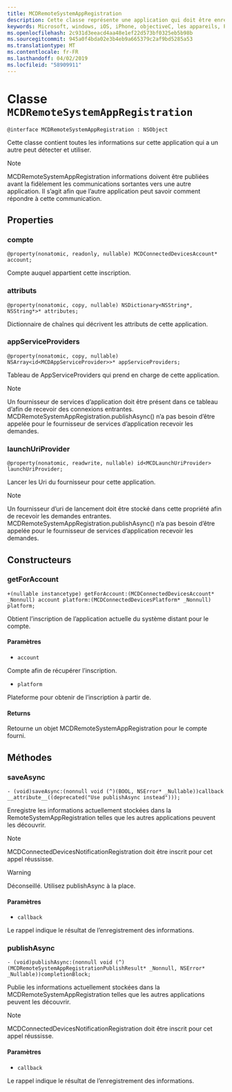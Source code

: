 ```yaml
---
title: MCDRemoteSystemAppRegistration
description: Cette classe représente une application qui doit être enregistré avec la plateforme d’appareils connectés.
keywords: Microsoft, windows, iOS, iPhone, objectiveC, les appareils, Project Rome connectés
ms.openlocfilehash: 2c931d3eeacd4aa48e1ef22d573bf0325eb5b98b
ms.sourcegitcommit: 945a0f4bda02e3b4eb9a665379c2af9bd5285a53
ms.translationtype: MT
ms.contentlocale: fr-FR
ms.lasthandoff: 04/02/2019
ms.locfileid: "58909911"
---
```

# <a name="class-mcdremotesystemappregistration"></a>Classe `MCDRemoteSystemAppRegistration` 

```
@interface MCDRemoteSystemAppRegistration : NSObject
```  

Cette classe contient toutes les informations sur cette application qui a un autre peut détecter et utiliser.

> [!NOTE] 
> MCDRemoteSystemAppRegistration informations doivent être publiées avant la fidèlement les communications sortantes vers une autre application. Il s’agit afin que l’autre application peut savoir comment répondre à cette communication.

## <a name="properties"></a>Properties

### <a name="account"></a>compte
`@property(nonatomic, readonly, nullable) MCDConnectedDevicesAccount* account;`

Compte auquel appartient cette inscription.

### <a name="attributes"></a>attributs
`@property(nonatomic, copy, nullable) NSDictionary<NSString*, NSString*>* attributes;`

 Dictionnaire de chaînes qui décrivent les attributs de cette application.

### <a name="appserviceproviders"></a>appServiceProviders
`@property(nonatomic, copy, nullable) NSArray<id<MCDAppServiceProvider>>* appServiceProviders;`

Tableau de AppServiceProviders qui prend en charge de cette application.

> [!NOTE] 
> Un fournisseur de services d’application doit être présent dans ce tableau d’afin de recevoir des connexions entrantes.  MCDRemoteSystemAppRegistration.publishAsync() n’a pas besoin d’être appelée pour le fournisseur de services d’application recevoir les demandes.  

### <a name="launchuriprovider"></a>launchUriProvider
`@property(nonatomic, readwrite, nullable) id<MCDLaunchUriProvider> launchUriProvider;`

Lancer les Uri du fournisseur pour cette application.

> [!NOTE] 
> Un fournisseur d’uri de lancement doit être stocké dans cette propriété afin de recevoir les demandes entrantes.  MCDRemoteSystemAppRegistration.publishAsync() n’a pas besoin d’être appelée pour le fournisseur de services d’application recevoir les demandes.  

## <a name="constructors"></a>Constructeurs

### <a name="getforaccount"></a>getForAccount
`+(nullable instancetype) getForAccount:(MCDConnectedDevicesAccount* _Nonnull) account
                              platform:(MCDConnectedDevicesPlatform* _Nonnull) platform;`

Obtient l’inscription de l’application actuelle du système distant pour le compte.

#### <a name="parameters"></a>Paramètres
* `account` 

Compte afin de récupérer l’inscription.

* `platform` 

Plateforme pour obtenir de l’inscription à partir de.

#### <a name="returns"></a>Returns
Retourne un objet MCDRemoteSystemAppRegistration pour le compte fourni.

## <a name="methods"></a>Méthodes

### <a name="saveasync"></a>saveAsync
`- (void)saveAsync:(nonnull void (^)(BOOL, NSError* _Nullable))callback  __attribute__((deprecated("Use publishAsync instead")));`

Enregistre les informations actuellement stockées dans la RemoteSystemAppRegistration telles que les autres applications peuvent les découvrir.

> [!NOTE] 
> MCDConnectedDevicesNotificationRegistration doit être inscrit pour cet appel réussisse.

> [!WARNING] 
> Déconseillé. Utilisez publishAsync à la place.

#### <a name="parameters"></a>Paramètres

* `callback`

Le rappel indique le résultat de l’enregistrement des informations.

### <a name="publishasync"></a>publishAsync
`- (void)publishAsync:(nonnull void (^)(MCDRemoteSystemAppRegistrationPublishResult* _Nonnull, NSError* _Nullable))completionBlock;`

Publie les informations actuellement stockées dans la MCDRemoteSystemAppRegistration telles que les autres applications peuvent les découvrir.

> [!NOTE] 
> MCDConnectedDevicesNotificationRegistration doit être inscrit pour cet appel réussisse.

#### <a name="parameters"></a>Paramètres

* `callback`

Le rappel indique le résultat de l’enregistrement des informations.
